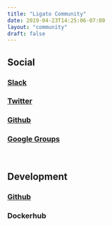```yaml
---
title: "Ligato Community"
date: 2019-04-23T14:25:06-07:00
layout: "community"
draft: false
---
```


## Social

### [Slack](https://ligato.slack.com)


### [Twitter](https://twitter.com/ligatoProject)


### [Github](https://github.com/ligato)


### [Google Groups](https://groups.google.com/d/forum/ligato)
<br />


## Development

### [Github](https://github.com/ligato)

### Dockerhub







 






